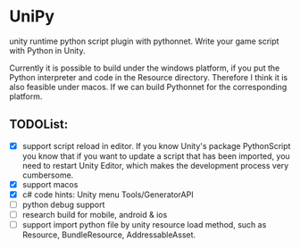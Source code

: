 # UniPy
unity runtime python script plugin with pythonnet. Write your game script with Python in Unity.

Currently it is possible to build under the windows platform, if you put the Python interpreter and code in the Resource directory. Therefore I think it is also feasible under macos. If we can build Pythonnet for the corresponding platform.



## TODOList:
  - [x] support script reload in editor. If you know Unity's package PythonScript you know that if you want to update a script that has been imported, you need to restart Unity Editor, which makes the development process very cumbersome.
  - [x] support macos
  - [x] c# code hints: Unity menu Tools/GeneratorAPI
  - [ ] python debug support
  - [ ] research build for mobile, android & ios
  - [ ] support import python file by unity resource load method, such as Resource, BundleResource, AddressableAsset.
